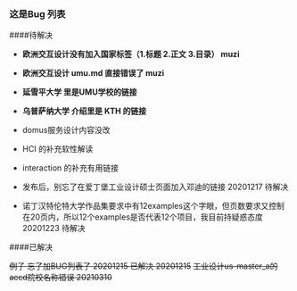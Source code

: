 ### 这是Bug 列表



####待解决   

- **欧洲交互设计没有加入国家标签（1.标题 2.正文 3.目录） muzi**  
- **欧洲交互设计 umu.md 直接错误了 muzi**   
- **延雪平大学 里是UMU学校的链接**
- **乌普萨纳大学 介绍里是 KTH 的链接**


- domus服务设计内容没改  

- HCI 的补充软性解读
- interaction 的补充有用链接
- 发布后，别忘了在爱丁堡工业设计硕士页面加入邓迪的链接 20201217 待解决
- 诺丁汉特伦特大学作品集要求中有12examples这个字眼，但页数要求又控制在20页内，所以12个examples是否代表12个项目，我目前持疑惑态度 20201223 待解决


####已解决

~~例子 忘了加BUG列表了 20201215 已解决 20201215~~
~~工业设计us-master_a的accd院校名称错误 20210310~~